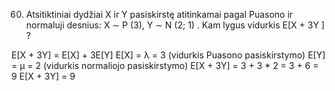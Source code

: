 60. Atsitiktiniai dydžiai X ir Y pasiskirstę atitinkamai pagal Puasono ir normaluji desnius:
X ∼ P (3), Y ∼ N (2; 1) . Kam lygus vidurkis E[X + 3Y ] ?

E[X + 3Y] = E[X] + 3E[Y]
E[X] = λ = 3 (vidurkis Puasono pasiskirstymo)
E[Y] = μ = 2 (vidurkis normaliojo pasiskirstymo)
E[X + 3Y] = 3 + 3 * 2 = 3 + 6 = 9
E[X + 3Y] = 9